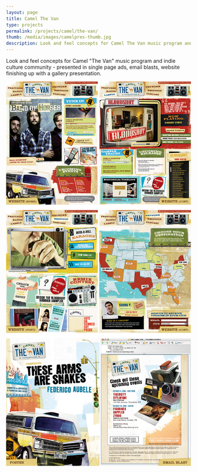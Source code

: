 ```yaml
---
layout: page
title: Camel The Van
type: projects
permalink: /projects/camel/the-van/
thumb: /media/images/camelpres-thumb.jpg
description: Look and feel concepts for Camel The Van music program and indie culture community - presented in single page ads, email blasts, website finishing up with a gallery presentation.
---
```


Look and feel concepts for Camel "The Van" music program and indie culture community - presented in single page ads, email blasts, website finishing up with a gallery presentation.

![](/media/images/camelpres1.jpg)
![](/media/images/camelpres2.jpg)
![](/media/images/camelpres3.jpg)
